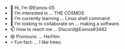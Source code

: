 - 👋 Hi, I’m @Esmos-05
- 👀 I’m interested in ... THE COSMOS
- 🌱 I’m currently learning ... Linux shell command
- 💞️ I’m looking to collaborate on ... making a software.
- 📫 How to reach me ... Discord@Esmos#3482
- 😄 Pronouns: ... He/Him
- ⚡ Fun fact: ... I like trees.

<!---
Esmos-05/Esmos-05 is a ✨ special ✨ repository because its `README.md` (this file) appears on your GitHub profile.
You can click the Preview link to take a look at your changes.
--->
